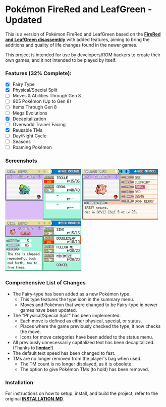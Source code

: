 # Pokémon FireRed and LeafGreen - Updated

This is a version of Pokémon FireRed and LeafGreen based on the [**FireRed and LeafGreen disassembly**](https://github.com/pret/pokefirered) with added features, aiming to bring the additions and quality of life changes found in the newer games.

This project is intended for use by developers/ROM hackers to create their own games, and it not intended to be played by itself.

### Features (32% Complete): ###
- [X] Fairy Type 
- [X] Physical/Special Split
- [ ] Moves & Abilities Through Gen 8
- [ ] 905 Pokémon (Up to Gen 8)
- [ ] Items Through Gen 8
- [ ] Mega Evolutions
- [X] Decapitalization 
- [ ] Overworld Trainer Facing
- [X] Reusable TMs
- [ ] Day/Night Cycle
- [ ] Seasons
- [ ] Roaming Pokémon

### Screenshots ###
![](docs/pokefirered_rev1-0.png)
![](docs/pokefirered_rev1-1.png)
![](docs/pokefirered_rev1-2.png)

### Comprehensive List of Changes ###
- The Fairy-type has been added as a new Pokémon type.
    - This type features the type icon in the summary menu.
    - Moves and Pokémon that were changed to be Fairy-type in newer games have been updated.
- The "Physical/Special Split" has been implemented.
    - Each move is defined as either physical, special, or status.
    - Places where the game previously checked the type, it now checks the move.
    - Icons for move categories have been added to the status menu.
- All previously unnecessarily capitalized text has been decapitalized. (Thanks to [**lioniac**](https://github.com/lioniac/frdecap)!)
- The default text speed has been changed to fast.
- TMs are no longer removed from the player's bag when used.
    - The TM count is no longer displayed, as it is obsolete.
    - The option to give Pokémon TMs (to hold) has been removed.

### Installation ###
For instructions on how to setup, install, and build the project, refer to the original [**INSTALLATION.MD**](https://github.com/pret/pokefirered/blob/master/INSTALL.md).


